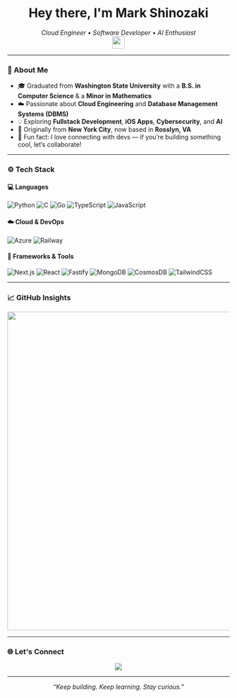 <h1 align="center">
  Hey there, I'm <strong>Mark Shinozaki</strong> 
</h1>

<p align="center">
  <em>Cloud Engineer • Software Developer • AI Enthusiast</em><br/>
  <img src="https://media.giphy.com/media/hvRJCLFzcasrR4ia7z/giphy.gif" width="28"/>
</p>

---

### 🧠 About Me
- 🎓 Graduated from **Washington State University** with a **B.S. in Computer Science** & a **Minor in Mathematics**
- ☁️ Passionate about **Cloud Engineering** and **Database Management Systems (DBMS)**
- 💡 Exploring **Fullstack Development**, **iOS Apps**, **Cybersecurity**, and **AI**
- 🗽 Originally from **New York City**, now based in **Rosslyn, VA**
- 🌊 Fun fact: I love connecting with devs — if you’re building something cool, let’s collaborate!

---

### ⚙️ Tech Stack

#### 💻 Languages  
![Python](https://img.shields.io/badge/Python-3670A0?style=flat&logo=python&logoColor=ffdd54)
![C](https://img.shields.io/badge/C-00599C?style=flat&logo=c&logoColor=white)
![Go](https://img.shields.io/badge/Go-00ADD8?style=flat&logo=go&logoColor=white)
![TypeScript](https://img.shields.io/badge/TypeScript-3178C6?style=flat&logo=typescript&logoColor=white)
![JavaScript](https://img.shields.io/badge/JavaScript-F7DF1E?style=flat&logo=javascript&logoColor=black)



#### ☁️ Cloud & DevOps  
![Azure](https://img.shields.io/badge/Microsoft_Azure-0089D6?style=flat&logo=microsoftazure&logoColor=white)
![Railway](https://img.shields.io/badge/Railway-121212?style=flat&logo=railway&logoColor=white)

#### 🧩 Frameworks & Tools  
![Next.js](https://img.shields.io/badge/Next.js-000000?style=flat&logo=nextdotjs&logoColor=white)
![React](https://img.shields.io/badge/React-61DAFB?style=flat&logo=react&logoColor=black)
![Fastify](https://img.shields.io/badge/Fastify-000000?style=flat&logo=fastify&logoColor=white)
![MongoDB](https://img.shields.io/badge/MongoDB-4EA94B?style=flat&logo=mongodb&logoColor=white)
![CosmosDB](https://img.shields.io/badge/Azure_Cosmos_DB-0078D4?style=flat&logo=microsoftazure&logoColor=white)
![TailwindCSS](https://img.shields.io/badge/Tailwind_CSS-38B2AC?style=flat&logo=tailwindcss&logoColor=white)

---

### 📈 GitHub Insights


<div align="center">
  <a href="https://next.ossinsight.io/widgets/official/analyze-user-contribution-time-distribution?period=all_times&user_id=44478527" target="_blank">
    <picture>
      <source media="(prefers-color-scheme: dark)" srcset="https://next.ossinsight.io/widgets/official/analyze-user-contribution-time-distribution/thumbnail.png?period=all_times&user_id=44478527&image_size=auto&color_scheme=dark" width="721">
      <img src="https://next.ossinsight.io/widgets/official/analyze-user-contribution-time-distribution/thumbnail.png?period=all_times&user_id=44478527&image_size=auto&color_scheme=light" width="721">
    </picture>
  </a>
</div>



---

### 🌐 Let's Connect
<p align="center">
  <a href="[https://www.linkedin.com/in/markshinozaki](https://www.linkedin.com/in/mark-shinozaki-372699b7/)" target="_blank">
    <img src="https://img.shields.io/badge/LinkedIn-0A66C2?style=for-the-badge&logo=linkedin&logoColor=white"/>
  </a>
  

</p>

---

<p align="center">
  <i>“Keep building. Keep learning. Stay curious.”</i>
</p>
